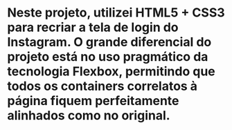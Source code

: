 ﻿# Neste projeto, utilizei HTML5 + CSS3 para recriar a tela de login do Instagram. O grande diferencial do projeto está no uso pragmático da tecnologia Flexbox, permitindo que todos os containers correlatos à página fiquem perfeitamente alinhados como no original. #